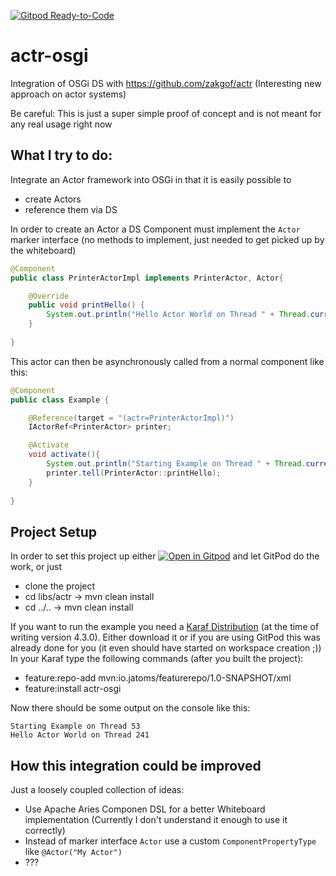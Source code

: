 [![Gitpod Ready-to-Code](https://img.shields.io/badge/Gitpod-ready--to--code-blue?logo=gitpod)](https://gitpod.io/#https://github.com/Sandared/actr-osgi)

# actr-osgi
Integration of OSGi DS with https://github.com/zakgof/actr (Interesting new approach on actor systems)

Be careful: This is just a super simple proof of concept and is not meant for any real usage right now

## What I try to do:
Integrate an Actor framework into OSGi in that it is easily possible to 
* create Actors
* reference them via DS 

In order to create an Actor a DS Component must implement the `Actor` marker interface (no methods to implement, just needed to get picked up by the whiteboard)
```java
@Component
public class PrinterActorImpl implements PrinterActor, Actor{

    @Override
    public void printHello() {
        System.out.println("Hello Actor World on Thread " + Thread.currentThread().getId());
    }
    
}
```

This actor can then be asynchronously called from a normal component like this:
```java
@Component
public class Example {

    @Reference(target = "(actr=PrinterActorImpl)")
    IActorRef<PrinterActor> printer;

    @Activate
    void activate(){
        System.out.println("Starting Example on Thread " + Thread.currentThread().getId());
        printer.tell(PrinterActor::printHello);
    }
    
}
```

## Project Setup
In order to set this project up either [![Open in Gitpod](https://gitpod.io/button/open-in-gitpod.svg)](https://gitpod.io/#https://github.com/Sandared/actr-osgi) and let GitPod do the work, or just 
* clone the project
* cd libs/actr -> mvn clean install 
* cd ../.. -> mvn clean install

If you want to run the example you need a [Karaf Distribution](https://karaf.apache.org/download.html) (at the time of writing version 4.3.0). Either download it or if you are using GitPod this was already done for you (it even should have started on workspace creation ;))
In your Karaf type the following commands (after you built the project):
* feature:repo-add mvn:io.jatoms/featurerepo/1.0-SNAPSHOT/xml
* feature:install actr-osgi 

Now there should be some output on the console like this:
```
Starting Example on Thread 53
Hello Actor World on Thread 241
```


## How this integration could be improved
Just a loosely coupled collection of ideas:
* Use Apache Aries Componen DSL for a better Whiteboard implementation (Currently I don't understand it enough to use it correctly)
* Instead of marker interface `Actor` use a custom `ComponentPropertyType` like `@Actor("My Actor")` 
* ???
